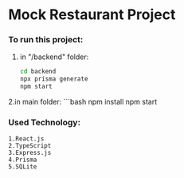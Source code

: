 # Mock Restaurant Project

### To run this project:

1. in "/backend" folder:
    ```bash
    cd backend
    npx prisma generate
    npm start

2.in main folder:
    ```bash
    npm install
    npm start

### Used Technology:

    1.React.js
    2.TypeScript
    3.Express.js
    4.Prisma
    5.SQLite


    
